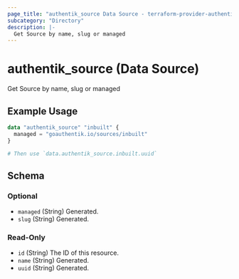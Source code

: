 ```yaml
---
page_title: "authentik_source Data Source - terraform-provider-authentik"
subcategory: "Directory"
description: |-
  Get Source by name, slug or managed
---
```


# authentik_source (Data Source)

Get Source by name, slug or managed

## Example Usage

```terraform
data "authentik_source" "inbuilt" {
  managed = "goauthentik.io/sources/inbuilt"
}

# Then use `data.authentik_source.inbuilt.uuid`
```

<!-- schema generated by tfplugindocs -->
## Schema

### Optional

- `managed` (String) Generated.
- `slug` (String) Generated.

### Read-Only

- `id` (String) The ID of this resource.
- `name` (String) Generated.
- `uuid` (String) Generated.


